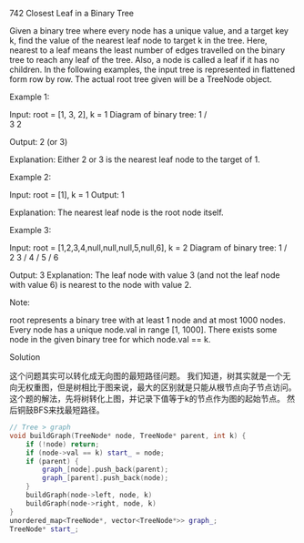 742 Closest Leaf in a Binary Tree

Given a binary tree where every node has a unique value, and a target key k, find the value of the nearest leaf node to target k in the tree.
Here, nearest to a leaf means the least number of edges travelled on the binary tree to reach any leaf of the tree. Also, a node is called a leaf if it has no children.
In the following examples, the input tree is represented in flattened form row by row. The actual root tree given will be a TreeNode object.

Example 1:

Input:
root = [1, 3, 2], k = 1
Diagram of binary tree:
          1
         / \
        3   2

Output: 2 (or 3)

Explanation: Either 2 or 3 is the nearest leaf node to the target of 1.
 

Example 2:

Input:
root = [1], k = 1
Output: 1

Explanation: The nearest leaf node is the root node itself.
 

Example 3:

Input:
root = [1,2,3,4,null,null,null,5,null,6], k = 2
Diagram of binary tree:
             1
            / \
           2   3
          /
         4
        /
       5
      /
     6

Output: 3
Explanation: The leaf node with value 3 (and not the leaf node with value 6) is nearest to the node with value 2.
 

Note:

root represents a binary tree with at least 1 node and at most 1000 nodes.
Every node has a unique node.val in range [1, 1000].
There exists some node in the given binary tree for which node.val == k.


Solution

这个问题其实可以转化成无向图的最短路径问题。
我们知道，树其实就是一个无向无权重图，但是树相比于图来说，最大的区别就是只能从根节点向子节点访问。
这个题的解法，先将树转化上图，并记录下值等于k的节点作为图的起始节点。
然后铜鼓BFS来找最短路径。


```c++
// Tree > graph
void buildGraph(TreeNode* node, TreeNode* parent, int k) {
    if (!node) return;
    if (node->val == k) start_ = node;
    if (parent) {
        graph_[node].push_back(parent);
        graph_[parent].push_back(node);
    }
    buildGraph(node->left, node, k)
    buildGraph(node->right, node, k)
}
unordered_map<TreeNode*, vector<TreeNode*>> graph_;
TreeNode* start_;

```
